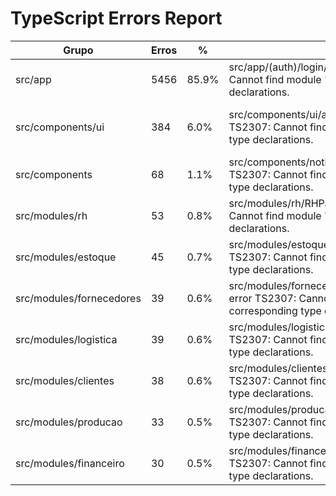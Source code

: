 # TypeScript Errors Report

| Grupo | Erros | % | Exemplo 1 | Exemplo 2 | Exemplo 3 |
|---|---|---|---|---|---|
| src/app | 5456 | 85.9% | src/app/(auth)/login/page.tsx(4,26): error TS2307: Cannot find module 'react' or its corresponding type declarations. | src/app/(auth)/login/page.tsx(5,27): error TS2307: Cannot find module 'next/navigation' or its corresponding type declarations. | src/app/(auth)/login/page.tsx(6,18): error TS2307: Cannot find module 'next/link' or its corresponding type declarations. |
| src/components/ui | 384 | 6.0% | src/components/ui/advanced-filters.tsx(3,19): error TS2307: Cannot find module 'react' or its corresponding type declarations. | src/components/ui/advanced-filters.tsx(4,29): error TS2307: Cannot find module '@hookform/resolvers/zod' or its corresponding type declarations. | src/components/ui/advanced-filters.tsx(5,25): error TS2307: Cannot find module 'react-hook-form' or its corresponding type declarations. |
| src/components | 68 | 1.1% | src/components/notification-system.tsx(3,71): error TS2307: Cannot find module 'react' or its corresponding type declarations. | src/components/notification-system.tsx(5,23): error TS2307: Cannot find module 'sonner' or its corresponding type declarations. | src/components/notification-system.tsx(6,93): error TS2307: Cannot find module 'lucide-react' or its corresponding type declarations. |
| src/modules/rh | 53 | 0.8% | src/modules/rh/RHPage.tsx(3,57): error TS2307: Cannot find module 'react' or its corresponding type declarations. | src/modules/rh/RHPage.tsx(62,5): error TS7026: JSX element implicitly has type 'any' because no interface 'JSX.IntrinsicElements' exists. | src/modules/rh/RHPage.tsx(63,7): error TS7026: JSX element implicitly has type 'any' because no interface 'JSX.IntrinsicElements' exists. |
| src/modules/estoque | 45 | 0.7% | src/modules/estoque/EstoquePage.tsx(3,66): error TS2307: Cannot find module 'react' or its corresponding type declarations. | src/modules/estoque/EstoquePage.tsx(4,27): error TS2307: Cannot find module 'next/navigation' or its corresponding type declarations. | src/modules/estoque/EstoquePage.tsx(10,48): error TS2307: Cannot find module 'lucide-react' or its corresponding type declarations. |
| src/modules/fornecedores | 39 | 0.6% | src/modules/fornecedores/FornecedoresPage.tsx(3,66): error TS2307: Cannot find module 'react' or its corresponding type declarations. | src/modules/fornecedores/FornecedoresPage.tsx(4,27): error TS2307: Cannot find module 'next/navigation' or its corresponding type declarations. | src/modules/fornecedores/FornecedoresPage.tsx(10,48): error TS2307: Cannot find module 'lucide-react' or its corresponding type declarations. |
| src/modules/logistica | 39 | 0.6% | src/modules/logistica/LogisticaPage.tsx(3,19): error TS2307: Cannot find module 'react' or its corresponding type declarations. | src/modules/logistica/LogisticaPage.tsx(5,58): error TS2307: Cannot find module 'lucide-react' or its corresponding type declarations. | src/modules/logistica/LogisticaPage.tsx(26,18): error TS2307: Cannot find module 'papaparse' or its corresponding type declarations. |
| src/modules/clientes | 38 | 0.6% | src/modules/clientes/ClientesPage.tsx(3,57): error TS2307: Cannot find module 'react' or its corresponding type declarations. | src/modules/clientes/ClientesPage.tsx(4,27): error TS2307: Cannot find module 'next/navigation' or its corresponding type declarations. | src/modules/clientes/ClientesPage.tsx(10,48): error TS2307: Cannot find module 'lucide-react' or its corresponding type declarations. |
| src/modules/producao | 33 | 0.5% | src/modules/producao/ProducaoPage.tsx(3,57): error TS2307: Cannot find module 'react' or its corresponding type declarations. | src/modules/producao/ProducaoPage.tsx(52,5): error TS7026: JSX element implicitly has type 'any' because no interface 'JSX.IntrinsicElements' exists. | src/modules/producao/ProducaoPage.tsx(53,7): error TS7026: JSX element implicitly has type 'any' because no interface 'JSX.IntrinsicElements' exists. |
| src/modules/financeiro | 30 | 0.5% | src/modules/financeiro/DespesaForm.tsx(2,19): error TS2307: Cannot find module 'react' or its corresponding type declarations. | src/modules/financeiro/FinanceiroPage.tsx(2,44): error TS2307: Cannot find module 'react' or its corresponding type declarations. | src/modules/financeiro/FinanceiroPage.tsx(31,5): error TS7026: JSX element implicitly has type 'any' because no interface 'JSX.IntrinsicElements' exists. |
